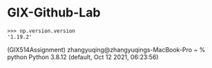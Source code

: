 # GIX-Github-Lab
	>>> np.version.version
	'1.19.2'
  (GIX514Assignment) zhangyuqing@zhangyuqings-MacBook-Pro ~ % python
	Python 3.8.12 (default, Oct 12 2021, 06:23:56) 

